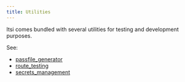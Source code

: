 ```yaml
---
title: Utilities
---
```

Itsi comes bundled with several utilities for testing and development purposes.

See:
* [passfile_generator](/utilities/passfile_generator)
* [route_testing](/utilities/route_testing)
* [secrets_management](/utilities/secrets_management)
